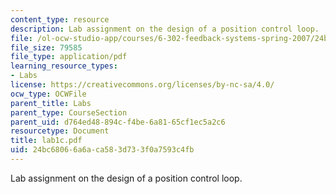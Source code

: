 ```yaml
---
content_type: resource
description: Lab assignment on the design of a position control loop.
file: /ol-ocw-studio-app/courses/6-302-feedback-systems-spring-2007/24bc68066a6aca583d733f0a7593c4fb_lab1c.pdf
file_size: 79585
file_type: application/pdf
learning_resource_types:
- Labs
license: https://creativecommons.org/licenses/by-nc-sa/4.0/
ocw_type: OCWFile
parent_title: Labs
parent_type: CourseSection
parent_uid: d764ed48-894c-f4be-6a81-65cf1ec5a2c6
resourcetype: Document
title: lab1c.pdf
uid: 24bc6806-6a6a-ca58-3d73-3f0a7593c4fb
---
```

Lab assignment on the design of a position control loop.